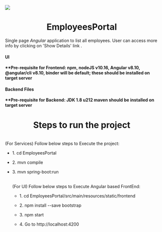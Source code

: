 <img src="https://github.com/snjvcode/AngularSpringBootMVC1/blob/master/src/main/resources/static/CombinedImage.jpg" >
<h1 align="center">EmployeesPortal</h1>

Single page <i>Angular</i> application to list all employees. User can access more info by clicking on 'Show Details' link .    
<h4 align="left" >UI</h4>
<p><strong>**Pre-requisite for Frontend: npm, nodeJS v10.16, Angular v8.10, @angular/cli v8.10, binder will be default; these should be installed on target server</strong></p>
<h4 align="left">Backend Files</h4>
<p><strong>**Pre-requisite for Backend: JDK 1.8 u212 maven should be installed on target server</strong></p>

<h1 align="center">Steps to run the project</h1>

 <br/>
 (For Services) Follow below steps to Execute the project:  <ul>
<li><p>1. cd EmployeesPortal </p></li>
  
 <li><p>2. mvn compile</p></li>

<li><p>3. mvn spring-boot:run </p></li>


<br/>
(For UI) Follow below steps to Execute Angular based FrontEnd: <ul>
<li><p>1. cd EmployeesPortal/src/main/resources/static/frontend </p></li>
  
 <li><p>2. npm install --save bootstrap </p></li>

<li><p>3. npm start</p></li>
                 
  <li><p>4.  Go to http://localhost:4200</p></li></ul>
  <br/>
  
 
